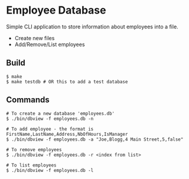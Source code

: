 # Employee Database

Simple CLI application to store information about employees into a file.

- Create new files
- Add/Remove/List employees

## Build

```console
$ make
$ make testdb # OR this to add a test database
```

## Commands

```console
# To create a new database 'employees.db'
$ ./bin/dbview -f employees.db -n

# To add employee - the format is FirstName,LastName,Address,NbOfHours,IsManager
$ ./bin/dbview -f employees.db -a "Joe,Blogg,4 Main Street,5,false"

# To remove employees
$ ./bin/dbview -f employees.db -r <index from list>

# To list employees
$ ./bin/dbview -f employees.db -l
```

